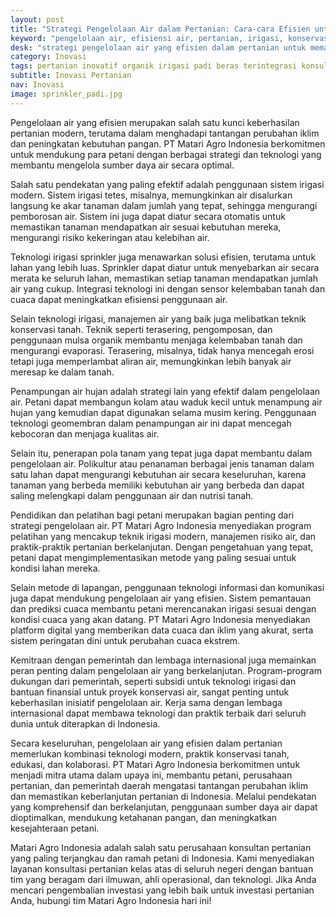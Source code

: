 ```yaml
---
layout: post
title: "Strategi Pengelolaan Air dalam Pertanian: Cara-cara Efisien untuk Mengelola Sumber Daya Air di Lahan Pertanian"
keyword: "pengelolaan air, efisiensi air, pertanian, irigasi, konservasi air, teknologi pertanian, PT Matari Agro Indonesia"
desk: "strategi pengelolaan air yang efisien dalam pertanian untuk memastikan penggunaan sumber daya air secara optimal."
category: Inovasi
tags: pertanian inovatif organik irigasi padi beras terintegrasi konsultan ketahanan pangan
subtitle: Inovasi Pertanian
nav: Inovasi
image: sprinkler_padi.jpg
---
```


Pengelolaan air yang efisien merupakan salah satu kunci keberhasilan pertanian modern, terutama dalam menghadapi tantangan perubahan iklim dan peningkatan kebutuhan pangan. PT Matari Agro Indonesia berkomitmen untuk mendukung para petani dengan berbagai strategi dan teknologi yang membantu mengelola sumber daya air secara optimal.

Salah satu pendekatan yang paling efektif adalah penggunaan sistem irigasi modern. Sistem irigasi tetes, misalnya, memungkinkan air disalurkan langsung ke akar tanaman dalam jumlah yang tepat, sehingga mengurangi pemborosan air. Sistem ini juga dapat diatur secara otomatis untuk memastikan tanaman mendapatkan air sesuai kebutuhan mereka, mengurangi risiko kekeringan atau kelebihan air.

Teknologi irigasi sprinkler juga menawarkan solusi efisien, terutama untuk lahan yang lebih luas. Sprinkler dapat diatur untuk menyebarkan air secara merata ke seluruh lahan, memastikan setiap tanaman mendapatkan jumlah air yang cukup. Integrasi teknologi ini dengan sensor kelembaban tanah dan cuaca dapat meningkatkan efisiensi penggunaan air.

Selain teknologi irigasi, manajemen air yang baik juga melibatkan teknik konservasi tanah. Teknik seperti terasering, pengomposan, dan penggunaan mulsa organik membantu menjaga kelembaban tanah dan mengurangi evaporasi. Terasering, misalnya, tidak hanya mencegah erosi tetapi juga memperlambat aliran air, memungkinkan lebih banyak air meresap ke dalam tanah.

Penampungan air hujan adalah strategi lain yang efektif dalam pengelolaan air. Petani dapat membangun kolam atau waduk kecil untuk menampung air hujan yang kemudian dapat digunakan selama musim kering. Penggunaan teknologi geomembran dalam penampungan air ini dapat mencegah kebocoran dan menjaga kualitas air.

Selain itu, penerapan pola tanam yang tepat juga dapat membantu dalam pengelolaan air. Polikultur atau penanaman berbagai jenis tanaman dalam satu lahan dapat mengurangi kebutuhan air secara keseluruhan, karena tanaman yang berbeda memiliki kebutuhan air yang berbeda dan dapat saling melengkapi dalam penggunaan air dan nutrisi tanah.

Pendidikan dan pelatihan bagi petani merupakan bagian penting dari strategi pengelolaan air. PT Matari Agro Indonesia menyediakan program pelatihan yang mencakup teknik irigasi modern, manajemen risiko air, dan praktik-praktik pertanian berkelanjutan. Dengan pengetahuan yang tepat, petani dapat mengimplementasikan metode yang paling sesuai untuk kondisi lahan mereka.

Selain metode di lapangan, penggunaan teknologi informasi dan komunikasi juga dapat mendukung pengelolaan air yang efisien. Sistem pemantauan dan prediksi cuaca membantu petani merencanakan irigasi sesuai dengan kondisi cuaca yang akan datang. PT Matari Agro Indonesia menyediakan platform digital yang memberikan data cuaca dan iklim yang akurat, serta sistem peringatan dini untuk perubahan cuaca ekstrem.

Kemitraan dengan pemerintah dan lembaga internasional juga memainkan peran penting dalam pengelolaan air yang berkelanjutan. Program-program dukungan dari pemerintah, seperti subsidi untuk teknologi irigasi dan bantuan finansial untuk proyek konservasi air, sangat penting untuk keberhasilan inisiatif pengelolaan air. Kerja sama dengan lembaga internasional dapat membawa teknologi dan praktik terbaik dari seluruh dunia untuk diterapkan di Indonesia.

Secara keseluruhan, pengelolaan air yang efisien dalam pertanian memerlukan kombinasi teknologi modern, praktik konservasi tanah, edukasi, dan kolaborasi. PT Matari Agro Indonesia berkomitmen untuk menjadi mitra utama dalam upaya ini, membantu petani, perusahaan pertanian, dan pemerintah daerah mengatasi tantangan perubahan iklim dan memastikan keberlanjutan pertanian di Indonesia. Melalui pendekatan yang komprehensif dan berkelanjutan, penggunaan sumber daya air dapat dioptimalkan, mendukung ketahanan pangan, dan meningkatkan kesejahteraan petani.

Matari Agro Indonesia adalah salah satu perusahaan konsultan pertanian yang paling terjangkau dan ramah petani di Indonesia. Kami menyediakan layanan konsultasi pertanian kelas atas di seluruh negeri dengan bantuan tim yang beragam dari ilmuwan, ahli operasional, dan teknologi. Jika Anda mencari pengembalian investasi yang lebih baik untuk investasi pertanian Anda, hubungi tim Matari Agro Indonesia hari ini!

